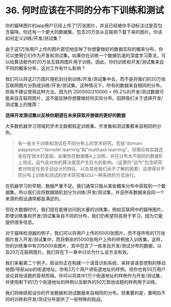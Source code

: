 # 36. 何时应该在不同的分布下训练和测试
你的猫咪图片的app用户已经上传了1万张图片，并且已经被你手动标注过是否包含猫咪。你还有一个更大的数据集，包含20万张从互联网下载下来的图片。你该如何定义训练/开发/测试集？

由于这1万张用户上传的图片密切地反映了你想要做好的数据实际的概率分布，你可以使用它们作为开发和测试集。如果你在训练一个数据饥渴的深度学习算法，可以给算法额外的20万张互联网图片用于训练。因此，你的训练和开发/测试集来自不同的概率分布。这对工作有什么影响？

我们可以将这21万图片随机划分到训练/开发/测试集中去，而不是将我们的20万张互联网图片分割成训练/开发/测试集。这种情况下，所有的数据来自相同的分布。但我不建议使用这种方法，因为约 200000/210000 = 95.2%的开发/测试数据可能来自互联网图片，这不能反映你想要做好的实际分布。回顾我们关于选择开发/测试集上的推荐：

**选择开发测试集以反映你期望在未来获取并想做的更好的数据**

大多数机器学习领域的学术文献都假定训练集、开发集和测试集都来自相同的分布。

> 有一些关于训练和测试在不同分布上的学术研究。包括“domain adaptation”,"tarnsfer learning"和"multitask learning"。但理论和实践还是存在很大的差距。如果你在数据集A上训练，并在分布大不相同的数据B上测试，运气会对你的算法表现产生巨大的影响。（这里的“运气”包含研究者对特定任务手动设计的特征，以及其他我们尚不了解的因素）这使得对不同分布上训练和测试的学术研究难以以一种系统的方式进行。

在机器学习的早期，数据严重不足。我们通常只能从某些概率分布中获取到一个数据集。所以我们会将数据随机划分为训练/开发/测试集，并且所有数据来自同一个来源的假设通常都是满足的。

但在大数据时代，我们现在能够访问到大量的训练集，例如互联网中的猫咪图片。即使训练集和开发/测试集来自不同的分布，我们仍希望将其用于学习，因为它能提供很多信息。

对于猫咪检测器的例子，我们可以将用户上传的5000张图片，而不是所有的1万张图片放入开发/测试集中，而将剩余的5000张用户上传的样例放入训练集。这样，你的训练集中有205000张图片，其中包含了一些来自开发/测试分布的数据，以及20万互联网图片。我们将在下一章中讨论为什么该方法有效。

我们来看第二个例子。假设你正在构建一个语音识别系统，来转录语音控制的移动地图/导航app的街道地址。你有2万个用户讲街道地址的样例。但你也有50万用户谈论其他话题的音频剪辑。你可以将其中1万个街道地址的样例作为开发/测试集，并使用剩下的1万个街道地址的样例以及额外的50万其他话题的样例用于训练。

我们将继续假设你的开发数据和测试数据来自相同的分布。但重要的是，要明白不同的训练和开发/测试分布提供了一些特殊的挑战。

